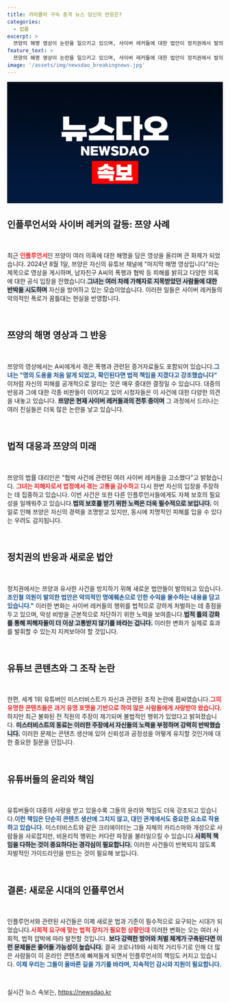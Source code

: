```yaml
---
title: 카라큘라 구속 충격 뉴스 당신의 반응은?
categories:
  - 법률
excerpt: >
  쯔양의 해명 영상이 논란을 일으키고 있으며, 사이버 레커들에 대한 법안이 정치권에서 발의되고 있다. 또한, 세계적 유튜버 미스터비스트가 영상 조작 논란에 휘말리며 사건의 중심에 서게 되었다. 클릭하여 사건의 전말을 확인하세요!
feature_text: >
  쯔양의 해명 영상이 논란을 일으키고 있으며, 사이버 레커들에 대한 법안이 정치권에서 발의되고 있다. 또한, 세계적 유튜버 미스터비스트가 영상 조작 논란에 휘말리며 사건의 중심에 서게 되었다. 클릭하여 사건의 전말을 확인하세요!
image: '/assets/img/newsdao_breakingnews.jpg'
---
```


<p><img src="/assets/img/newsdao_breakingnews.jpg" alt="implanttips 속보" /></p>

<h2 data-ke-size="size26">인플루언서와 사이버 레커의 갈등: 쯔양 사례</h2>

<p data-ke-size="size16">&nbsp;</p>

<p>최근 <b><span style="color: #ee2323;">인플루언서</span></b>인 쯔양이 여러 의혹에 대한 해명을 담은 영상을 올리며 큰 화제가 되었습니다. 2024년 8월 1일, 쯔양은 자신의 유튜브 채널에 "마지막 해명 영상입니다"라는 제목으로 영상을 게시하며, 남자친구 A씨의 폭행과 협박 등 피해를 밝히고 다양한 의혹에 대한 공식 입장을 전했습니다.<b><span style="background-color: #21538527;">그녀는 여러 차례 가해자로 지목받았던 사람들에 대한 반박을 시도하며</span></b> 자신을 방어하고 있는 모습이었습니다. 이러한 일들은 사이버 레커들의 악의적인 폭로가 꿈틀대는 현실을 반영합니다. </p>

<p data-ke-size="size16">&nbsp;</p>

<h2 data-ke-size="size26">쯔양의 해명 영상과 그 반응</h2>

<p data-ke-size="size16">&nbsp;</p>

<p>쯔양의 영상에서는 A씨에게서 겪은 폭행과 관련된 증거자료들도 포함되어 있습니다.<b><span style="color: #1a5490;">그녀는 "명의 도용을 처음 알게 되었고, 확인된다면 법적 책임을 지겠다고 강조했습니다"</span></b> 이처럼 자신의 피해를 공개적으로 알리는 것은 매우 중대한 결정일 수 있습니다. 대중의 반응과 그에 대한 각종 비판들이 이어지고 있어 시청자들은 이 사건에 대한 다양한 의견을 내놓고 있습니다. <b><span style="background-color: #21538527;">쯔양은 현재 사이버 레커들과의 전투 중이며</span></b> 그 과정에서 드러나는 여러 진실들은 더욱 많은 논란을 낳고 있습니다.</p>

<p data-ke-size="size16">&nbsp;</p>

<h2 data-ke-size="size26">법적 대응과 쯔양의 미래</h2>

<p data-ke-size="size16">&nbsp;</p>

<p>쯔양의 법률 대리인은 "협박 사건에 관련된 여러 사이버 레커들을 고소했다"고 밝혔습니다. <b><span style="color: #ee2323;">그녀는 피해자로서 법정에서 겪는 고통을 감수하고</span></b> 다시 한번 자신의 입장을 주장하는 데 집중하고 있습니다. 이번 사건은 또한 다른 인플루언서들에게도 자체 보호의 필요성을 일깨워주고 있습니다.<b><span style="background-color: #21538527;">법의 보호를 받기 위한 노력은 더욱 필수적으로 보입니다.</span></b> 이 일로 인해 쯔양은 자신의 경력을 조명받고 있지만, 동시에 치명적인 피해를 입을 수 있다는 우려도 감지됩니다.</p>

<p data-ke-size="size16">&nbsp;</p>

<h2 data-ke-size="size26">정치권의 반응과 새로운 법안</h2>

<p data-ke-size="size16">&nbsp;</p>

<p>정치권에서는 쯔양과 유사한 사건을 방지하기 위해 새로운 법안들이 발의되고 있습니다.<b><span style="color: #1a5490;">조인철 의원이 발의한 법안은 악의적인 명예훼손으로 인한 수익을 몰수하는 내용을 담고 있습니다."</span></b> 이러한 변화는 사이버 레커들의 행위를 법적으로 강하게 처벌하는 데 중점을 두고 있으며, 악성 비방을 근본적으로 차단하기 위한 노력을 보여줍니다.<b><span style="background-color: #21538527;">법적 틀의 강화를 통해 피해자들이 더 이상 고통받지 않기를 바라는 겁니다.</span></b> 이러한 변화가 실제로 효과를 발휘할 수 있는지 지켜보아야 할 것입니다. </p>

<p data-ke-size="size16">&nbsp;</p>

<h2 data-ke-size="size26">유튜브 콘텐츠와 그 조작 논란</h2>

<p data-ke-size="size16">&nbsp;</p>

<p>한편, 세계 1위 유튜버인 미스터비스트가 자신과 관련된 조작 논란에 휩싸였습니다.<b><span style="color: #ee2323;">그의 유명한 콘텐츠들은 과거 유명 포맷을 기반으로 하여 많은 사람들에게 사랑받아 왔습니다.</span></b> 하지만 최근 불화된 전 직원의 주장이 제기되며 불법적인 행위가 있었다고 밝혀졌습니다. <b><span style="background-color: #21538527;">미스터비스트의 동료는 이러한 주장에서 자신들의 노력을 부정하며 강력히 반박했습니다.</span></b> 이러한 문제는 콘텐츠 생산에 있어 신뢰성과 공정성을 어떻게 유지할 것인가에 대한 중요한 질문을 던집니다.</p>

<p data-ke-size="size16">&nbsp;</p>

<h2 data-ke-size="size26">유튜버들의 윤리와 책임</h2>

<p data-ke-size="size16">&nbsp;</p>

<p>유튜버들이 대중의 사랑을 받고 있을수록 그들의 윤리와 책임도 더욱 강조되고 있습니다.<b><span style="color: #1a5490;">이런 책임은 단순히 콘텐츠 생산에 그치지 않고, 대인 관계에서도 중요한 요소로 작용하고 있습니다.</span></b> 미스터비스트와 같은 크리에이터는 그들 자체의 카리스마와 개성으로 사람들을 사로잡지만, 비윤리적 행위는 커다란 파장을 불러일으킬 수 있습니다.<b><span style="background-color: #21538527;">사회적 책임을 다하는 것이 중요하다는 경각심이 필요합니다.</span></b> 이러한 사건들이 반복되지 않도록 자발적인 가이드라인을 만드는 것이 필요해 보입니다.</p>

<p data-ke-size="size16">&nbsp;</p>

<h2 data-ke-size="size26">결론: 새로운 시대의 인플루언서</h2>

<p data-ke-size="size16">&nbsp;</p>

<p>인플루언서와 관련된 사건들은 이제 새로운 법과 기준이 필수적으로 요구되는 시대가 되었습니다.<b><span style="color: #ee2323;">사회적 요구에 맞는 법적 장치가 필요한 상황인데</span></b> 이러한 변화는 오는 여러 사회적, 법적 압박에 따라 발전할 것입니다. <b><span style="background-color: #21538527;">보다 강력한 방어와 처벌 체계가 구축된다면 이런 문제들은 줄어들 가능성이 높습니다.</span></b> 결국 코로나19와 사회적 거리두기로 인해 더 많은 사람들이 이 온라인 콘텐츠에 빠져들게 되면서 인플루언서의 책임도 커지고 있습니다. <b><span style="color: #1a5490;">이제 우리는 그들이 올바른 길을 가기를 바라며, 지속적인 감시와 지원이 필요합니다.</span></b></p>

<p data-ke-size="size16">&nbsp;</p>
실시간 뉴스 속보는, <a href="https://newsdao.kr" rel="dofollow">https://newsdao.kr</a>


